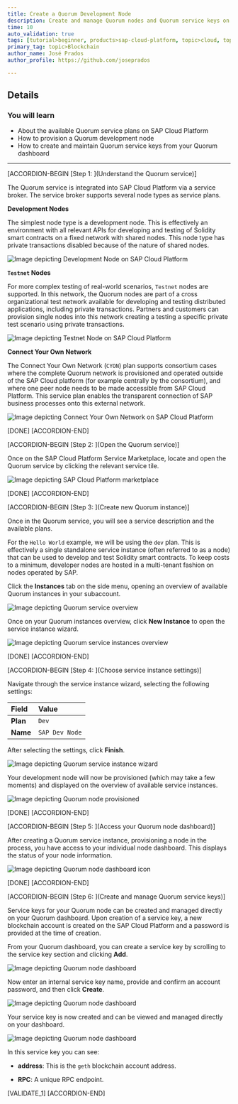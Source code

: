 ```yaml
---
title: Create a Quorum Development Node
description: Create and manage Quorum nodes and Quorum service keys on SAP Cloud Platform.
time: 10
auto_validation: true
tags: [tutorial>beginner, products>sap-cloud-platform, topic>cloud, topic>blockchain]
primary_tag: topic>Blockchain
author_name: José Prados
author_profile: https://github.com/joseprados

---
```


## Details
### You will learn
  - About the available Quorum service plans on SAP Cloud Platform
  - How to provision a Quorum development node
  - How to create and maintain Quorum service keys from your Quorum dashboard

---

[ACCORDION-BEGIN [Step 1: ](Understand the Quorum service)]

 The Quorum service is integrated into SAP Cloud Platform via a service broker. The service broker supports several node types as service plans.

 **Development Nodes**

 The simplest node type is a development node. This is effectively an environment with all relevant APIs for developing and testing of Solidity smart contracts on a fixed network with shared nodes. This node type has private transactions disabled because of the nature of shared nodes.

![Image depicting Development Node on SAP Cloud Platform](06--DevNode.png)

**`Testnet` Nodes**

For more complex testing of real-world scenarios, `Testnet` nodes are supported. In this network, the Quorum nodes are part of a cross organizational test network available for developing and testing distributed applications, including private transactions. Partners and customers can provision single nodes into this network creating a testing a specific private test scenario using private transactions.

![Image depicting Testnet Node on SAP Cloud Platform](07--TestnetNode.png)


**Connect Your Own Network**

The Connect Your Own Network (`CYON`) plan supports consortium cases where the complete Quorum network is provisioned and operated outside of the SAP Cloud platform (for example centrally by the consortium), and where one peer node needs to be made accessible from SAP Cloud Platform. This service plan enables the transparent connection of SAP business processes onto this external network.

![Image depicting Connect Your Own Network on SAP Cloud Platform](09--CYON.png)

[DONE]
[ACCORDION-END]

[ACCORDION-BEGIN [Step 2: ](Open the Quorum service)]

Once on the SAP Cloud Platform Service Marketplace, locate and open the Quorum service by clicking the relevant service tile.

![Image depicting SAP Cloud Platform marketplace](01--SCP-ServiceMarketplace.png)

[DONE]
[ACCORDION-END]

[ACCORDION-BEGIN [Step 3: ](Create new Quorum instance)]

Once in the Quorum service, you will see a service description and the available plans.

For the `Hello World` example, we will be using the `dev` plan. This is effectively a single standalone service instance (often referred to as a node) that can be used to develop and test Solidity smart contracts. To keep costs to a minimum, developer nodes are hosted in a multi-tenant fashion on nodes operated by SAP.

Click the **Instances** tab on the side menu, opening an overview of available Quorum instances in your subaccount.

![Image depicting Quorum service overview](02--Quorum-Service-Overview.png)

Once on your Quorum instances overview, click **New Instance** to open the service instance wizard.

![Image depicting Quorum service instances overview](03--Quorum-Instance-Overview.png)

[DONE]
[ACCORDION-END]

[ACCORDION-BEGIN [Step 4: ](Choose service instance settings)]

Navigate through the service instance wizard, selecting the following settings:

Field | Value
:------|:--------
**Plan**  | `Dev`
**Name** | `SAP Dev Node`

After selecting the settings, click **Finish**.

![Image depicting Quorum service instance wizard](04--Quorum-Create-Instance.png)

Your development node will now be provisioned (which may take a few moments) and displayed on the overview of available service instances.

![Image depicting Quorum node provisioned](05--Quorum-Node-Created.png)

[DONE]
[ACCORDION-END]

[ACCORDION-BEGIN [Step 5: ](Access your Quorum node dashboard)]

After creating a Quorum service instance, provisioning a node in the process, you have access to your individual node dashboard. This displays the status of your node information.

![Image depicting Quorum node dashboard icon](06--Quorum-Node-Accessing-Dashboard.png)

[DONE]
[ACCORDION-END]

[ACCORDION-BEGIN [Step 6: ](Create and manage Quorum service keys)]

Service keys for your Quorum node can be created and managed directly on your Quorum dashboard. Upon creation of a service key, a new blockchain account is created on the SAP Cloud Platform and a password is provided at the time of creation.

From your Quorum dashboard, you can create a service key by scrolling to the service key section and clicking **Add**.

![Image depicting Quorum node dashboard](10--Quorum-Node-Dashboard-Node-Create-Service-Key.png)

Now enter an internal service key name, provide and confirm an account password, and then click **Create**.

![Image depicting Quorum node dashboard](11--Quorum-Node-Dashboard-Node-Create-Service-Key.png)

Your service key is now created and can be viewed and managed directly on your dashboard.

![Image depicting Quorum node dashboard](11--Quorum-Node-Dashboard-Node-Create-Service-Key-Info.png)

In this service key you can see:

- **address**: This is the `geth` blockchain account address.

- **RPC**: A unique RPC endpoint.

[VALIDATE_1]
[ACCORDION-END]
